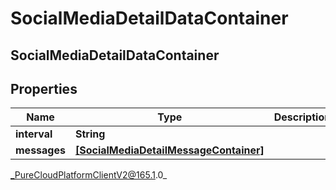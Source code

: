 # SocialMediaDetailDataContainer

## SocialMediaDetailDataContainer

## Properties

|Name | Type | Description | Notes|
|------------ | ------------- | ------------- | -------------|
| **interval** | **String** |  | [optional] |
| **messages** | [**[SocialMediaDetailMessageContainer]**]([SocialMediaDetailMessageContainer]) |  | [optional] |



_PureCloudPlatformClientV2@165.1.0_
